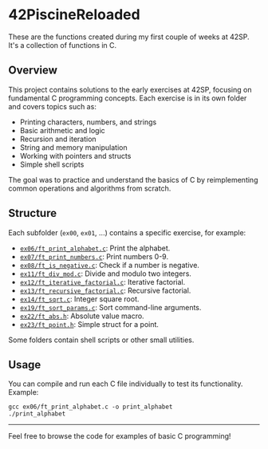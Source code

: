 # 42PiscineReloaded

These are the functions created during my first couple of weeks at 42SP. It's a collection of functions in C.

## Overview

This project contains solutions to the early exercises at 42SP, focusing on fundamental C programming concepts. Each exercise is in its own folder and covers topics such as:

- Printing characters, numbers, and strings
- Basic arithmetic and logic
- Recursion and iteration
- String and memory manipulation
- Working with pointers and structs
- Simple shell scripts

The goal was to practice and understand the basics of C by reimplementing common operations and algorithms from scratch.

## Structure

Each subfolder (`ex00`, `ex01`, ...) contains a specific exercise, for example:

- [`ex06/ft_print_alphabet.c`](reloadeddeliver/ex06/ft_print_alphabet.c): Print the alphabet.
- [`ex07/ft_print_numbers.c`](reloadeddeliver/ex07/ft_print_numbers.c): Print numbers 0-9.
- [`ex08/ft_is_negative.c`](reloadeddeliver/ex08/ft_is_negative.c): Check if a number is negative.
- [`ex11/ft_div_mod.c`](reloadeddeliver/ex11/ft_div_mod.c): Divide and modulo two integers.
- [`ex12/ft_iterative_factorial.c`](reloadeddeliver/ex12/ft_iterative_factorial.c): Iterative factorial.
- [`ex13/ft_recursive_factorial.c`](reloadeddeliver/ex13/ft_recursive_factorial.c): Recursive factorial.
- [`ex14/ft_sqrt.c`](reloadeddeliver/ex14/ft_sqrt.c): Integer square root.
- [`ex19/ft_sort_params.c`](reloadeddeliver/ex19/ft_sort_params.c): Sort command-line arguments.
- [`ex22/ft_abs.h`](reloadeddeliver/ex22/ft_abs.h): Absolute value macro.
- [`ex23/ft_point.h`](reloadeddeliver/ex23/ft_point.h): Simple struct for a point.

Some folders contain shell scripts or other small utilities.

## Usage

You can compile and run each C file individually to test its functionality.  
Example:
```
gcc ex06/ft_print_alphabet.c -o print_alphabet
./print_alphabet
```
---

Feel free to browse the code for examples of basic C programming!
